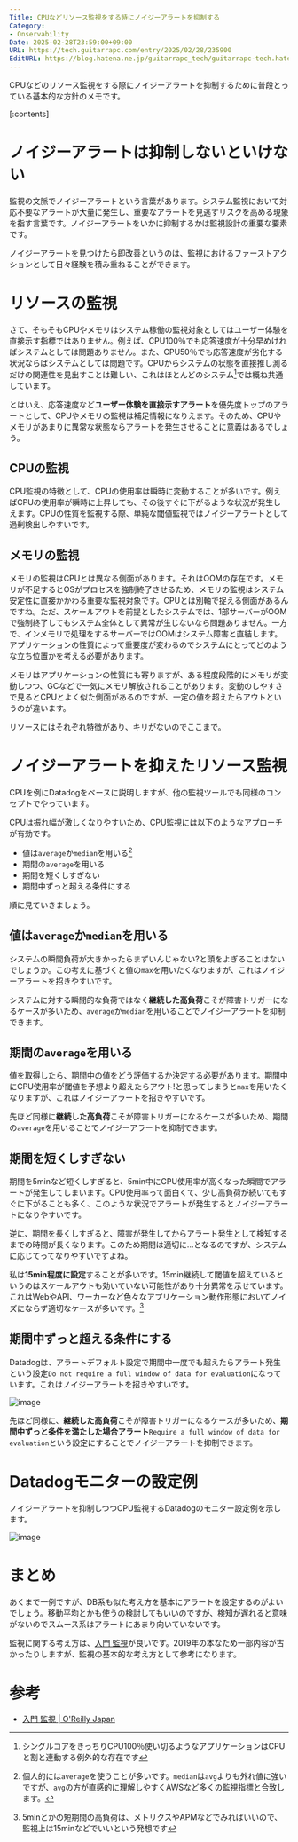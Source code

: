 ```yaml
---
Title: CPUなどリソース監視をする時にノイジーアラートを抑制する
Category:
- Onservability
Date: 2025-02-28T23:59:00+09:00
URL: https://tech.guitarrapc.com/entry/2025/02/28/235900
EditURL: https://blog.hatena.ne.jp/guitarrapc_tech/guitarrapc-tech.hatenablog.com/atom/entry/6802418398333258975
---
```


CPUなどのリソース監視をする際にノイジーアラートを抑制するために普段とっている基本的な方針のメモです。

[:contents]

# ノイジーアラートは抑制しないといけない

監視の文脈でノイジーアラートという言葉があります。システム監視において対応不要なアラートが大量に発生し、重要なアラートを見逃すリスクを高める現象を指す言葉です。ノイジーアラートをいかに抑制するかは監視設計の重要な要素です。

ノイジーアラートを見つけたら即改善というのは、監視におけるファーストアクションとして日々経験を積み重ねることができます。

# リソースの監視

さて、そもそもCPUやメモリはシステム稼働の監視対象としてはユーザー体験を直接示す指標ではありません。例えば、CPU100％でも応答速度が十分早めければシステムとしては問題ありません。また、CPU50％でも応答速度が劣化する状況ならばシステムとしては問題です。CPUからシステムの状態を直接推し測るだけの関連性を見出すことは難しい、これはほとんどのシステム[^1]では概ね共通しています。

とはいえ、応答速度など**ユーザー体験を直接示すアラート**を優先度トップのアラートとして、CPUやメモリの監視は補足情報になりえます。そのため、CPUやメモリがあまりに異常な状態ならアラートを発生させることに意義はあるでしょう。

## CPUの監視

CPU監視の特徴として、CPUの使用率は瞬時に変動することが多いです。例えばCPUの使用率が瞬時に上昇しても、その後すぐに下がるような状況が発生しえます。CPUの性質を監視する際、単純な閾値監視ではノイジーアラートとして過剰検出しやすいです。

## メモリの監視

メモリの監視はCPUとは異なる側面があります。それはOOMの存在です。メモリが不足するとOSがプロセスを強制終了させるため、メモリの監視はシステム安定性に直接かかわる重要な監視対象です。CPUとは別軸で捉える側面があるんですね。ただ、スケールアウトを前提としたシステムでは、1部サーバーがOOMで強制終了してもシステム全体として異常が生じないなら問題ありません。一方で、インメモリで処理をするサーバーではOOMはシステム障害と直結します。アプリケーションの性質によって重要度が変わるのでシステムにとってどのような立ち位置かを考える必要があります。

メモリはアプリケーションの性質にも寄りますが、ある程度段階的にメモリが変動しつつ、GCなどで一気にメモリ解放されることがあります。変動のしやすさで見るとCPUとよく似た側面があるのですが、一定の値を超えたらアウトというのが違います。

リソースにはそれぞれ特徴があり、キリがないのでここまで。

# ノイジーアラートを抑えたリソース監視

CPUを例にDatadogをベースに説明しますが、他の監視ツールでも同様のコンセプトでやっています。

CPUは振れ幅が激しくなりやすいため、CPU監視には以下のようなアプローチが有効です。

* 値は`average`か`median`を用いる[^2]
* 期間の`average`を用いる
* 期間を短くしすぎない
* 期間中ずっと超える条件にする

順に見ていきましょう。

## 値は`average`か`median`を用いる

システムの瞬間負荷が大きかったらまずいんじゃない?と頭をよぎることはないでしょうか。この考えに基づくと値の`max`を用いたくなりますが、これはノイジーアラートを招きやすいです。

システムに対する瞬間的な負荷ではなく**継続した高負荷**こそが障害トリガーになるケースが多いため、`average`か`median`を用いることでノイジーアラートを抑制できます。

## 期間の`average`を用いる

値を取得したら、期間中の値をどう評価するか決定する必要があります。期間中にCPU使用率が閾値を予想より超えたらアウト!と思ってしまうと`max`を用いたくなりますが、これはノイジーアラートを招きやすいです。

先ほど同様に**継続した高負荷**こそが障害トリガーになるケースが多いため、期間の`average`を用いることでノイジーアラートを抑制できます。

## 期間を短くしすぎない

期間を5minなど短くしすぎると、5min中にCPU使用率が高くなった瞬間でアラートが発生してしまいます。CPU使用率って面白くて、少し高負荷が続いてもすぐに下がることも多く、このような状況でアラートが発生するとノイジーアラートになりやすいです。

逆に、期間を長くしすぎると、障害が発生してからアラート発生として検知するまでの時間が長くなります。このため期間は適切に...となるのですが、システムに応じてってなりやすいですよね。

私は**15min程度に設定**することが多いです。15min継続して閾値を超えているというのはスケールアウトも効いていない可能性があり十分異常を示せています。これはWebやAPI、ワーカーなど色々なアプリケーション動作形態においてノイズにならず適切なケースが多いです。[^3]

## 期間中ずっと超える条件にする

Datadogは、アラートデフォルト設定で期間中一度でも超えたらアラート発生という設定`Do not require a full window of data for evaluation`になっています。これはノイジーアラートを招きやすいです。

![image](https://github.com/user-attachments/assets/acf85c78-085b-4271-b385-36ed249fb12b)

先ほど同様に、**継続した高負荷**こそが障害トリガーになるケースが多いため、**期間中ずっと条件を満たした場合アラート**`Require a full window of data for evaluation`という設定にすることでノイジーアラートを抑制できます。

# Datadogモニターの設定例

ノイジーアラートを抑制しつつCPU監視するDatadogのモニター設定例を示します。

![image](https://github.com/user-attachments/assets/926d5742-67ea-4a39-b887-aad09f4ce0f4)

# まとめ

あくまで一例ですが、DB系も似た考え方を基本にアラートを設定するのがよいでしょう。移動平均とかも使うの検討してもいいのですが、検知が遅れると意味がないのでスムース系はアラートにあまり向いていないです。

監視に関する考え方は、[入門 監視](https://www.oreilly.co.jp/books/9784873118642/)が良いです。2019年の本なため一部内容が古かったりしますが、監視の基本的な考え方として参考になります。

# 参考

* [入門 監視 | O'Reilly Japan](https://www.oreilly.co.jp/books/9784873118642/)

[^1]: シングルコアをきっちりCPU100％使い切るようなアプリケーションはCPUと割と連動する例外的な存在です
[^2]: 個人的には`average`を使うことが多いです。`median`は`avg`よりも外れ値に強いですが、`avg`の方が直感的に理解しやすくAWSなど多くの監視指標と合致します。
[^3]: 5minとかの短期間の高負荷は、メトリクスやAPMなどでみればいいので、監視上は15minなどでいいという発想です
